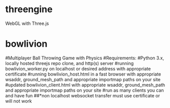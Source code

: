 # threengine
WebGL with Three.js

# bowlivion
  #Multiplayer Ball Throwing Game with Physics
  #Requirements:
    #Python 3.x, locally hosted threejs repo clone, and http(s) server
    #running bowlivion_worker.py on localhost or desired address with appropriate certificate
    #running bowlivion_host.html in a fast browser with appropriate wsaddr, ground_mesh_path and appropriate importmap paths on your site
    #updated bowlivion_client.html with appropriate wsaddr, ground_mesh_path and appropriate importmap paths on your site
    #run as many clients you can and have fun
    ##*non localhost websocket transfer must use certificate or will not work

